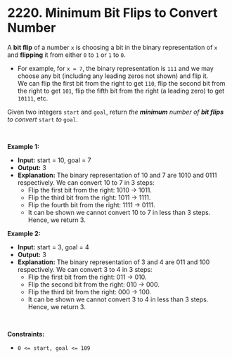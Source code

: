# 2220. Minimum Bit Flips to Convert Number

A **bit flip** of a number `x` is choosing a bit in the binary representation of `x` and **flipping** it from either `0` to `1` or `1` to `0`.

*   For example, for `x = 7`, the binary representation is `111` and we may choose any bit (including any leading zeros not shown) and flip it. <br/> We can flip the first bit from the right to get `110`, flip the second bit from the right to get `101`, flip the fifth bit from the right (a leading zero) to get `10111`, etc.

Given two integers `start` and `goal`, return _the **minimum** number of **bit flips** to convert_ `start` _to_ `goal`.

<br/>

**Example 1:**

- **Input:** start = 10, goal = 7
- **Output:** 3
- **Explanation:** The binary representation of 10 and 7 are 1010 and 0111 respectively. We can convert 10 to 7 in 3 steps:
  - Flip the first bit from the right: 1010 -> 1011.
  - Flip the third bit from the right: 1011 -> 1111.
  - Flip the fourth bit from the right: 1111 -> 0111.
  - It can be shown we cannot convert 10 to 7 in less than 3 steps. Hence, we return 3.

**Example 2:**

- **Input:** start = 3, goal = 4
- **Output:** 3
- **Explanation:** The binary representation of 3 and 4 are 011 and 100 respectively. We can convert 3 to 4 in 3 steps:
  - Flip the first bit from the right: 011 -> 010.
  - Flip the second bit from the right: 010 -> 000.
  - Flip the third bit from the right: 000 -> 100.
  - It can be shown we cannot convert 3 to 4 in less than 3 steps. Hence, we return 3.

<br/>

**Constraints:**

*   `0 <= start, goal <= 109`